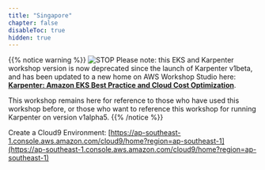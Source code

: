 ```yaml
---
title: "Singapore"
chapter: false
disableToc: true
hidden: true
---
```



{{% notice warning %}}
![STOP](../images/stop_small.png)
Please note: this EKS and Karpenter workshop version is now deprecated since the launch of Karpenter v1beta, and has been updated to a new home on AWS Workshop Studio here: **[Karpenter: Amazon EKS Best Practice and Cloud Cost Optimization](https://catalog.us-east-1.prod.workshops.aws/workshops/f6b4587e-b8a5-4a43-be87-26bd85a70aba)**.

This workshop remains here for reference to those who have used this workshop before, or those who want to reference this workshop for running Karpenter on version v1alpha5.
{{% /notice %}}

Create a Cloud9 Environment: [https://ap-southeast-1.console.aws.amazon.com/cloud9/home?region=ap-southeast-1](https://ap-southeast-1.console.aws.amazon.com/cloud9/home?region=ap-southeast-1)
